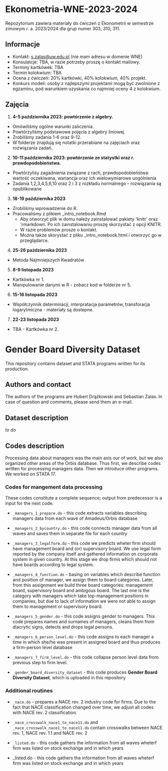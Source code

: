 # Ekonometria-WNE-2023-2024
Repozytorium zawiera materiały do ćwiczeń z Ekonometrii w semestrze zimowym r. a. 2023/2024 dla grup numer 303, 310, 311.

## Informacje
- Kontakt: s.zalas@uw.edu.pl (nie mam adresu w domenie WNE)
- Konsulatcje: TBA, w razie potrzeby proszę o kontakt mailowy.
- Terminy kartkówek: TBA
- Termin kolokwium: TBA
- Ocena z ćwiczeń: 20% kartkówki, 40% kolokwium, 40% projekt.
- Konkurs modeli: osoby z najlepszymi projektami mogą być zwolnione z egzaminu, pod warunkiem uzyskania co najmniej oceny 4 z kolokwium.

## Zajęcia
1. **4-5 października 2023: powtórzenie z algebry.**
  - Omówiliśmy ogólne warunki zaliczenia.
  - Powtórzyliśmy podstawowe pojęcia z algebry liniowej.
  - Zrobiliśmy zadania 1-6 oraz 9-12.
  - W folderze znajdują się notatki przerabiane na zajęciach oraz rozwiązania zadań.
2. **10-11 października 2023: powtórzenie ze statystki oraz r. prawdopodobieństwa.**
  - Powtórzyliśy zagadnienia związane z rach, prawdopodobieństwa: wartość oczekiwana, wariancja  oraz ich wielowymiarowe uogólnienia
  - Zadania 1,2,3,4,5,6,10 oraz 2 i 3 z rozkładu normalnego - rozwiązania są opublikowane
3. **18-19 października 2023**
  - Zrobiliśmy wprowadzenie do R.
  - Pracowaliśmy z plikiem _intro_notebook.Rmd
    - Aby otworzyć plik w domu należy zainstalować pakiety 'knitr' oraz 'rmarkdown. Po ich zainstalowaniu proszę skorzystać z opcji KNITR.
    - W razie problemów prosze o kontakt.
    - Można także skorystać z pliku _intro_notebook.html i otworzyć go w przeglądarce.
4. **25-26 października 2023**
  - Metoda Najmniejszych Kwadratów
5. **8-9 listopada 2023**
  - Kartkówka nr 1.
  - Manipulowanie danymi w R - zobacz kod w folderze nr 5.
6. **15-16 listopada 2023**
  - Współczynnik determinacji, interpratacja parametrów, transforacja logarytmiczna - materiały są dostepne.
7. **22-23 listopada 2023**
  - TBA - Kartkówka nr 2.
# Gender Board Diversity Dataset
This repository contains dataset and STATA programs written for its production.


## Authors and contact
The authors of the programs are Hubert Drążkowski and Sebastian Zalas. 
In case of question and comments, please send them an e-mail.

## Dataset description
*to do*

## Codes description
Processing data about managers was the main axis our of work, but we also organized other areas of the Orbis database. Thus first, we describe codes written for processing managers data. Then we introduce other programs. We worked on STATA 17.

### Codes for mangement data processing 
These codes constitute a complete sequence; output from predecessor is a input for the next code.

- `_managers_1_prepare.do` - this code extracts variables describing managers data from each wave of Amadeus/Orbis database

- `_managers_2_bycountry.do` - this code connects manager data from all waves and saves them in separate file for each country 

- `_managers_3_legalform.do` - this code we predicts wheter firm should have management board and (or) supervisory board. We use legal form reported by the company itself and gathered information on corporate system in given country. At this stage we drop firms which should not have boards according to legal system.
							
- `_managers_4_function.do` -  basing on variables which describe function and position of manager, we assign them to board categories. Later, from this assignment we build three board categories: management board, supervisory board and ambigous board. The last one is the category with managers which take top-management positions in companies, but due to lack of information we were not able to assign them to management or supervisory board.

- `_managers_5_gender.do` - this code assigns gender to managers. This code prepares names and surnames of managers, cleans them from diacrytic signs, detects and drops legal persons.

- `_managers_6_person_level.do` - this code assigns to each manager a time in which she/he was present in assigned board and thus produces a firm-person level database

- `_managers_7_firm_level.do` - this code collapse person level data from previous step to firm level.

- `_gender_board_diversity_dataset` - this code produces **Gender Board Diversity Dataset**, which is uploaded in this repository

### Additional routines
- `_nace.do` - prepares a NACE rev. 2 industry code for firms. Due to the fact that NACE classification changed over time, we adjust all codes with NACE rev. 2 classification.
- `_nace_crosswalk_nace1_to_nace11.do` and `_nace_crosswalk_nace1_to_nace11.do` contain crosswalks between NACE rev. 1, NACE rev. 1.1 and NACE rev. 2

- `_listed.do` - this code gathers the information from all waves wheterf firm was listed on stock exchange and in which years


- _listed.do - this code gathers the information from all waves wheterf firm was listed on stock exchange and in which years


  
